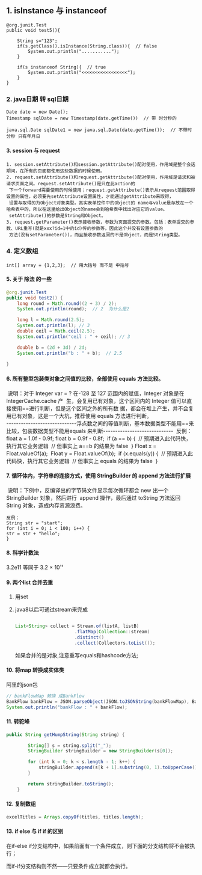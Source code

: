 ## 1. isInstance 与 instanceof

	@org.junit.Test
	public void test5(){
	
	    String s="123";
	    if(s.getClass().isInstance(String.class)){  // false
	        System.out.println("...........");
	    }
	
	    if(s instanceof String){  // true
	        System.out.println("<<<<<<<<<<<<<<<<<");
	    }
	}

### 2. java日期 转 sql日期

	Date date = new Date();
	Timestamp sqlDate = new Timestamp(date.getTime())  // 带 时分秒的
	
	java.sql.Date sqlDate1 = new java.sql.Date(date.getTime());  // 不带时分秒 只有年月日

#### 3. session 与  request
	1. session.setAttribute()和session.getAttribute()配对使用，作用域是整个会话期间，在所有的页面都使用这些数据的时候使用。
 	2. request.setAttribute()和request.getAttribute()配对使用，作用域是请求和被请求页面之间。request.setAttribute()是只在此action的
     下一个forward需要使用的时候使用；request.getAttribute()表示从request范围取得设置的属性，必须要先setAttribute设置属性，才能通过getAttribute来取得，
     设置与取得的为Object对象类型。其实表单控件中的Object的 name与value是存放在一个哈希表中的，所以在这里给出Object的name会到哈希表中找出对应它的value。
     setAttribute()的参数是String和Object。
 	3. request.getParameter()表示接收参数，参数为页面提交的参数。包括：表单提交的参数、URL重写(就是xxx?id=1中的id)传的参数等，因此这个并没有设置参数的
     方法(没有setParameter())，而且接收参数返回的不是Object，而是String类型。

### 4. 定义数组

	int[] array = {1,2,3};  // 用大括号 而不是 中括号

#### 5. 关于 除法 的一些

```java
@org.junit.Test
public void test2() {
	long round = Math.round((2 + 3) / 2);
	System.out.println(round);  // 2  为什么是2

	long l = Math.round(2.5);
	System.out.println(l); // 3
	double ceil = Math.ceil(2.5);
	System.out.println("ceil : " + ceil); // 3

	double b = (2d + 3d) / 2d;
	System.out.println("b : " + b);  // 2.5
    
}
```

#### 6. 所有整型包装类对象之间值的比较，全部使用 equals 方法比较。
​	说明：对于 Integer var = ? 在-128 至 127 范围内的赋值，Integer 对象是在 IntegerCache.cache 产
​	生，会复用已有对象，这个区间内的 Integer 值可以直接使用==进行判断，但是这个区间之外的所有数
​	据，都会在堆上产生，并不会复用已有对象，这是一个大坑，推荐使用 equals 方法进行判断。
​	
  -----------------------------浮点数之间的等值判断，基本数据类型不能用==来比较，包装数据类型不能用equals 来判断-----------------------------
​	反例：
​	 float a = 1.0f - 0.9f;
​	 float b = 0.9f - 0.8f;
​	 if (a == b) {
​	 // 预期进入此代码快，执行其它业务逻辑
​	 // 但事实上 a==b 的结果为 false
​	 }
​	 Float x = Float.valueOf(a);
​	 Float y = Float.valueOf(b);
​	 if (x.equals(y)) {
​	 // 预期进入此代码快，执行其它业务逻辑
​	 // 但事实上 equals 的结果为 false
​	 }
​	 
#### 7. 循环体内，字符串的连接方式，使用 StringBuilder 的 append 方法进行扩展
​	说明：下例中，反编译出的字节码文件显示每次循环都会 new 出一个 StringBuilder 对象，然后进行
​	append 操作，最后通过 toString 方法返回 String 对象，造成内存资源浪费。
​	

	反例：
	String str = "start"; 
	for (int i = 0; i < 100; i++) { 
	str = str + "hello"; 
	}

#### 8.  科学计数法

3.2e11  等同于 3.2 × 10¹¹

#### 9. 两个list 合并去重

1. 用set

2. java8以后可通过stream来完成

   ```java
   
   List<String> collect = Stream.of(listA, listB)
                         .flatMap(Collection::stream)
                         .distinct()
                         .collect(Collectors.toList());
   ```

   如果合并的是对象,注意重写equals和hashcode方法;

#### 10. 将map 转换成实体类

阿里的json包

```java
// bankFlowMap 转换 成BankFlow
BankFlow bankFlow = JSON.parseObject(JSON.toJSONString(bankFlowMap), BankFlow.class);
System.out.println("bankFlow : " + bankFlow);
```

#### 11. 转驼峰

```java
public String getHumpString(String string) {

        String[] s = string.split("_");
        StringBuilder stringBuilder = new StringBuilder(s[0]);

        for (int k = 0; k < s.length - 1; k++) {
            stringBuilder.append(s[k + 1].substring(0, 1).toUpperCase() + s[k + 1].substring(1));
        }

        return stringBuilder.toString();
    }
```



#### 12. 复制数组

```java
excelTitles = Arrays.copyOf(titles, titles.length);
```



#### 13. if else 与 if if 的区别

在if-else if分支结构中，如果前面有一个条件成立，则下面的分支结构将不会被执行；

而if-if分支结构则不然——只要条件成立就都会执行。


​	